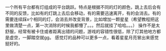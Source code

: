 一个所有平台都有灯组成的平台跳跃。特点是根据不同的灯的颜色，跳上去后会有不同的反馈，比如有的灯跳上去后会移动，有的需要迅速离开，有的会消去。有的需要连续踩x个相同的灯，会消去并改变背景，比如增加一颗星星（希望教程把这里做清楚一点，第一次消除的时候我都懵了。。。然后就挂了哈哈。。。）
操作不是太舒服，经常有被卡住或者距离出错的问题，游戏的容错性很低，除了灯其他地方都是虚空，一脚踏空就gg。
感觉灯的品种可以更多一点，看着星星月亮冒出来感觉挺好的。